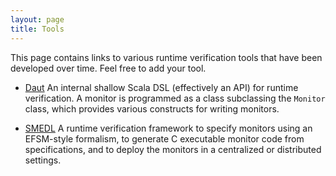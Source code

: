 ```yaml
---
layout: page
title: Tools 
---
```


This page contains links to various runtime verification tools that have been developed over time. Feel free to add your tool.

- [Daut](https://github.com/havelund/daut) An internal shallow Scala DSL (effectively an API) for runtime verification. A monitor is programmed as a class subclassing the `Monitor` class, which provides various constructs for writing monitors.

- [SMEDL](https://github.com/PRECISE/SMEDL) A runtime verification framework to specify monitors using an EFSM-style formalism, to generate C executable monitor code from specifications, and to deploy the monitors in a centralized or distributed settings.
